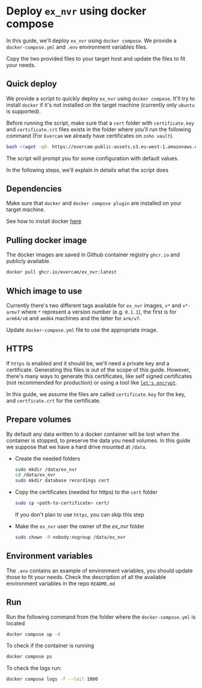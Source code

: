 # Deploy `ex_nvr` using docker compose

In this guide, we'll deploy `ex_nvr` using `docker compose`. We provide a `docker-compose.yml` and `.env` environment variables files.

Copy the two provided files to your target host and update the files to fit your needs.

## Quick deploy

We provide a script to quickly deploy `ex_nvr` using `docker compose`. It'll try to install `docker` if it's not installed on the target machine (currently only `ubuntu` is supported).

Before running the script, make sure that a `cert` folder with `certificate.key` and `certificate.crt` files exists in the folder where you'll run the following command (For `Evercam` we already have certificates on `zoho vault`).

```bash
bash <(wget -qO- https://evercam-public-assets.s3.eu-west-1.amazonaws.com/ex_nvr/docker-deploy.sh)
```

The script will prompt you for some configuration with default values.

In the following steps, we'll explain in details what the script does

## Dependencies

Make sure that `docker` and `docker compose plugin` are installed on your target machine.

See how to install docker [here](https://docs.docker.com/engine/install/)

## Pulling docker image

The docker images are saved in Github container registry `ghcr.io` and publicly available.

```bash
docker pull ghcr.io/evercam/ex_nvr:latest
```

## Which image to use

Currently there's two different tags available for `ex_nvr` images, `v*` and `v*-armv7` where `*` represent a version number (e.g. `0.1.1`), the first is for `arm64/v8` and `amd64` machines and the latter for `arm/v7`.

Update `docker-compose.yml` file to use the appropriate image.

## HTTPS

If `https` is enabled and it should be, we'll need a private key and a certificate. Generating this files is out of the scope of this guide. However, there's many ways to generate this certificates, like self signed certificates (not recommended for production) or using a tool like [`let's encrypt`](https://letsencrypt.org/).

In this guide, we assume the files are called `certificate.key` for the key, and `certficate.crt` for the certificate.

## Prepare volumes

By default any data written to a docker container will be lost when the container is stopped, to preserve the data you need volumes. In this guide we suppose that we have a hard drive mounted at `/data`.

* Create the needed folders
  ```bash
  sudo mkdir /data/ex_nvr
  cd /data/ex_nvr
  sudo mkdir database recordings cert
  ```

* Copy the certificates (needed for https) to the `cert` folder
  ```bash
  sudo cp <path-to-certificate> cert/
  ```
  If you don't plan to use `https`, you can skip this step

* Make the `ex_nvr` user the owner of the *ex_nvr* folder
  ```bash
  sudo chown -R nobody:nogroup /data/ex_nvr
  ```

## Environment variables

The `.env` contains an example of environment variables, you should update those to fit your  needs. Check the description of all the available environment variables in the repo `README.md`

## Run

Run the following command from the folder where the `docker-compose.yml` is located
```bash
docker compose up -d
```

To check if the container is running
```bash
docker compose ps
```

To check the logs run:
```bash
docker compose logs -f --tail 1000
```